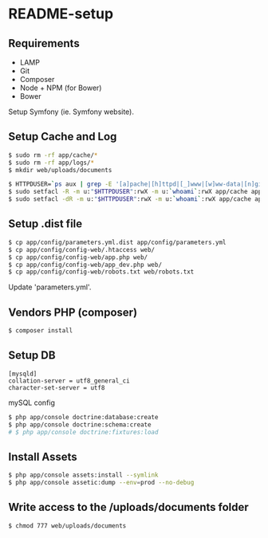 # README-setup

## Requirements

* LAMP
* Git
* Composer
* Node + NPM (for Bower)
* Bower


Setup Symfony (ie. Symfony website).

## Setup Cache and Log

```sh
$ sudo rm -rf app/cache/*
$ sudo rm -rf app/logs/*
$ mkdir web/uploads/documents

$ HTTPDUSER=`ps aux | grep -E '[a]pache|[h]ttpd|[_]www|[w]ww-data|[n]ginx' | grep -v root | head -1 | cut -d\  -f1`
$ sudo setfacl -R -m u:"$HTTPDUSER":rwX -m u:`whoami`:rwX app/cache app/logs web/uploads/documents
$ sudo setfacl -dR -m u:"$HTTPDUSER":rwX -m u:`whoami`:rwX app/cache app/logs web/uploads/documents
```

## Setup .dist file

```sh
$ cp app/config/parameters.yml.dist app/config/parameters.yml
$ cp app/config/config-web/.htaccess web/
$ cp app/config/config-web/app.php web/
$ cp app/config/config-web/app_dev.php web/
$ cp app/config/config-web/robots.txt web/robots.txt
```

Update 'parameters.yml'.

## Vendors PHP (composer)

```sh
$ composer install
```

## Setup DB

```
[mysqld]
collation-server = utf8_general_ci
character-set-server = utf8
```
mySQL config

```sh
$ php app/console doctrine:database:create
$ php app/console doctrine:schema:create
# $ php app/console doctrine:fixtures:load
```

## Install Assets

```sh
$ php app/console assets:install --symlink
$ php app/console assetic:dump --env=prod --no-debug
```

## Write access to the /uploads/documents folder

```sh
$ chmod 777 web/uploads/documents
```

